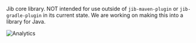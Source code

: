 Jib core library. NOT intended for use outside of `jib-maven-plugin` or `jib-gradle-plugin` in its current state. We are working on making this into a library for Java.

<!-- We are using this to collect Google Analytics data. This is from https://github.com/igrigorik/ga-beacon. -->
![Analytics](https://cloud-tools-for-java-metrics.appspot.com/UA-121724379-2/wiki?pixel&useReferer)
